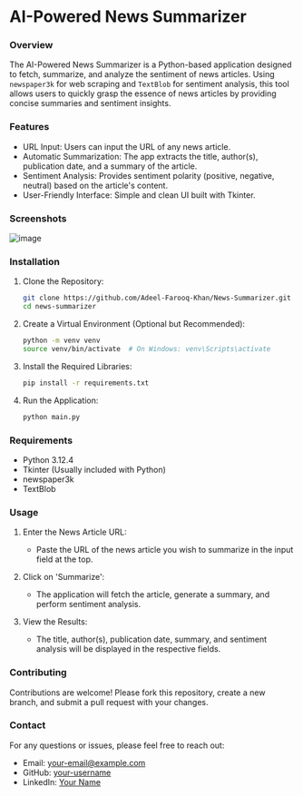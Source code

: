 # AI-Powered News Summarizer

### Overview

The AI-Powered News Summarizer is a Python-based application designed to fetch, summarize, and analyze the sentiment of news articles. Using `newspaper3k` for web scraping and `TextBlob` for sentiment analysis, this tool allows users to quickly grasp the essence of news articles by providing concise summaries and sentiment insights.

### Features

- URL Input: Users can input the URL of any news article.
- Automatic Summarization: The app extracts the title, author(s), publication date, and a summary of the article.
- Sentiment Analysis: Provides sentiment polarity (positive, negative, neutral) based on the article's content.
- User-Friendly Interface: Simple and clean UI built with Tkinter.

### Screenshots

![image](https://github.com/user-attachments/assets/144400ab-3fe4-4a0c-851b-7f72b1dd522f)


### Installation

1. Clone the Repository:

   ```bash
   git clone https://github.com/Adeel-Farooq-Khan/News-Summarizer.git
   cd news-summarizer
   ```

2. Create a Virtual Environment (Optional but Recommended):

   ```bash
   python -m venv venv
   source venv/bin/activate  # On Windows: venv\Scripts\activate
   ```


3. Install the Required Libraries:

   ```bash
   pip install -r requirements.txt
   ```
4. Run the Application:

   ```bash
   python main.py
   ```
### Requirements

- Python 3.12.4
- Tkinter (Usually included with Python)
- newspaper3k
- TextBlob

### Usage

1. Enter the News Article URL:
   - Paste the URL of the news article you wish to summarize in the input field at the top.

2. Click on 'Summarize':
   - The application will fetch the article, generate a summary, and perform sentiment analysis.

3. View the Results:
   - The title, author(s), publication date, summary, and sentiment analysis will be displayed in the respective fields.


### Contributing

Contributions are welcome! Please fork this repository, create a new branch, and submit a pull request with your changes.


### Contact

For any questions or issues, please feel free to reach out:

- Email: [your-email@example.com](mailto:adeelfarooq417@gmail.com)
- GitHub: [your-username](https://github.com/Adeel-Farooq-Khan)
- LinkedIn: [Your Name](https://linkedin.com/in/adeel-farooq-khan)
